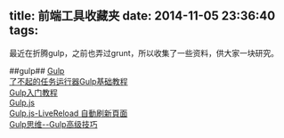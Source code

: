 title: 前端工具收藏夹
date: 2014-11-05 23:36:40
tags:
---
最近在折腾gulp，之前也弄过grunt，所以收集了一些资料，供大家一块研究。
<!--more-->
##gulp##
[Gulp](http://gulpjs.com/)<br/>
[了不起的任务运行器Gulp基础教程](http://www.html-js.com/article/Task-runs-Gulp-for-task-Gulp-based-tutorial)</br>
[Gulp入门教程](http://markpop.github.io/2014/09/17/Gulp%E5%85%A5%E9%97%A8%E6%95%99%E7%A8%8B/)<br/>
[Gulp.js](http://ju.outofmemory.cn/entry/69523)<br>
[Gulp.js-LiveReload 自動刷新頁面](http://michaelhsu.tw/2014/06/11/gulp-livereload/)<br>
[Gulp思维--Gulp高级技巧](http://segmentfault.com/blog/skyinlayer/1190000000711469)</br>
